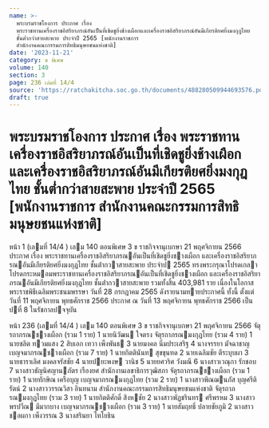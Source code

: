 ```yaml
---
name: >-
  พระบรมราชโองการ ประกาศ เรื่อง
  พระราชทานเครื่องราชอิสริยาภรณ์อันเป็นที่เชิดชูยิ่งช้างเผือกและเครื่องราชอิสริยาภรณ์อันมีเกียรติยศยิ่งมงกุฎไทย
  ชั้นต่ำกว่าสายสะพาย ประจำปี 2565 [พนักงานราชการ
  สำนักงานคณะกรรมการสิทธิมนุษยชนแห่งชาติ]
date: '2023-11-21'
category: ข พิเศษ
volume: 140
section: 3
page: 236 เล่มที่ 14/4
source: 'https://ratchakitcha.soc.go.th/documents/488280509944693576.pdf'
draft: true
---
```


# พระบรมราชโองการ ประกาศ เรื่อง พระราชทานเครื่องราชอิสริยาภรณ์อันเป็นที่เชิดชูยิ่งช้างเผือกและเครื่องราชอิสริยาภรณ์อันมีเกียรติยศยิ่งมงกุฎไทย ชั้นต่ำกว่าสายสะพาย ประจำปี 2565 [พนักงานราชการ สำนักงานคณะกรรมการสิทธิมนุษยชนแห่งชาติ]

หน้า 1 (เลมที่ 14/4 ) เลม 140 ตอนพิเศษ 3 ข ราชกิจจานุเบกษา 21 พฤศจิกายน 2566 ประกาศ เรื่อง พระราชทานเครื่องราชอิสริยาภรณอันเป็นที่เชิดชูยิ่งชางเผือก และเครื่องราชอิสริยาภรณอันมีเกียรติยศยิ่งมงกุฎไทย ชั้นต่ํากวาสายสะพาย ประจําป 2565 ทรงพระกรุณาโปรดเกลาโปรดกระหมอมพระราชทานเครื่องราชอิสริยาภรณอันเป็นที่เชิดชูยิ่งชางเผือก และเครื่องราชอิสริยาภรณอันมีเกียรติยศยิ่งมงกุฎไทย ชั้นต่ํากวาสายสะพาย รวมทั้งสิ้น 403,981 ราย เนื่องในโอกาสพระราชพิธีเฉลิมพระชนมพรรษา วันที่ 28 กรกฎาคม 2565 ดังรายนามทายประกาศนี้ ทั้งนี้ ตั้งแต่วันที่ 11 พฤศจิกายน พุทธศักราช 2566 ประกาศ ณ วันที่ 13 พฤศจิกายน พุทธศักราช 2566 เป็นปที่ 8 ในรัชกาลปจจุบัน

หน้า 236 (เลมที่ 14/4 ) เลม 140 ตอนพิเศษ 3 ข ราชกิจจานุเบกษา 21 พฤศจิกายน 2566 จัตุรถาภรณชางเผือก (รวม 1 ราย) 1 นายนิวัฒน ใจตรง จัตุรถาภรณมงกุฎไทย (รวม 4 ราย) 1 นายชลิต ทวมแสง 2 สิบเอก เทวา เพ็งพันธ 3 นายมงคล นิ่มประเสริฐ 4 นางจรรยา มัจฉาชาญ เบญจมาภรณชางเผือก (รวม 7 ราย) 1 นายกิตตินันท สุขขุนทด 2 นายเฉลิมชัย ตีระบุบผา 3 นายธาราเลิศ มงคลจรัสชัย 4 นายปยะพงษ วานิช 5 นายยศวริศ วังมณี 6 นางสาวเวณุกา รักชอบ 7 นางสาวธัญนิศญานภัตร เรืองยศ สํานักงานเลขาธิการวุฒิสภา จัตุรถาภรณชางเผือก (รวม 1 ราย) 1 นายทักษิณ เครือบุญ เบญจมาภรณมงกุฎไทย (รวม 2 ราย) 1 นางสาวพิณฌนภัส บุญศรีติรัตน์ 2 นางสาววรรณวิสา อินทนาม สํานักงานคณะกรรมการสิทธิมนุษยชนแห่งชาติ จัตุรถาภรณมงกุฎไทย (รวม 3 ราย) 1 นายกิตติศักดิ์ สิงหชัย 2 นางสาวพัฏชรินทร ศรีพรหม 3 นางสาวพรปวีณ มีมากบาง เบญจมาภรณชางเผือก (รวม 3 ราย) 1 นายสัมฤทธิ์ ปลายชัยภูมิ 2 นางสาวชอผกา เพ็งวรรณ 3 นางสรินยา ไทโยธิน
